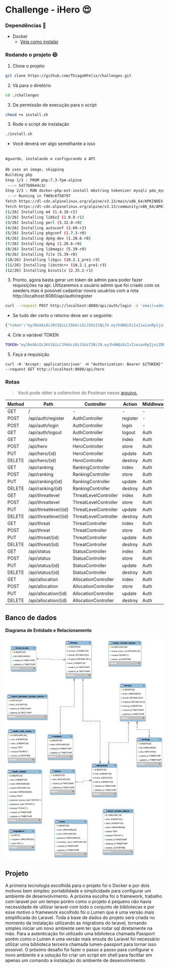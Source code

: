 # Challenge - iHero :heart_eyes:

### Dependências :notebook:
- Docker 
    * [Veja como instalar](https://docs.docker.com/compose/install/)

### Rodando o projeto :smile:

1. Clone o projeto 

```bash
git clone https://github.com/ThiagoHFelix/challenges.git
```
2. Vá para o diretório 

```bash
cd ./challenges
```

3. De permissão de execução para o script

```bash
chmod +x install.sh
```

3. Rode o script de instalação

```bash
./install.sh
```
+ Você deverá ver algo semelhante a isso

```bash

Aguarde, instalando e configurando a API

db uses an image, skipping
Building php
Step 1/3 : FROM php:7.3-fpm-alpine
 ---> 5d77b0644c3c
Step 2/3 : RUN docker-php-ext-install mbstring tokenizer mysqli pdo_mysql
 ---> Running in f909c6f58797
fetch https://dl-cdn.alpinelinux.org/alpine/v3.13/main/x86_64/APKINDEX.tar.gz
fetch https://dl-cdn.alpinelinux.org/alpine/v3.13/community/x86_64/APKINDEX.tar.gz
(1/26) Installing m4 (1.4.18-r2)
(2/26) Installing libbz2 (1.0.8-r1)
(3/26) Installing perl (5.32.0-r0)
(4/26) Installing autoconf (2.69-r3)
(5/26) Installing pkgconf (1.7.3-r0)
(6/26) Installing dpkg-dev (1.20.6-r0)
(7/26) Installing dpkg (1.20.6-r0)
(8/26) Installing libmagic (5.39-r0)
(9/26) Installing file (5.39-r0)
(10/26) Installing libgcc (10.2.1_pre1-r3)
(11/26) Installing libstdc++ (10.2.1_pre1-r3)
(12/26) Installing binutils (2.35.2-r1)
```

3. Pronto, agora basta gerar um token de admin para poder fazer requisições na api. Utilizaremos o usuário admin que foi criado com os seeders mas é possivel cadastrar novos usuários com a rota http://localhost:8080/api/auth/register

```bash
curl --request POST http://localhost:8080/api/auth/login -d 'email=admin@admin.com.br&password=root'
```

+ Se tudo der certo o retorno deve ser o seguinte:
```bash
{"token":"eyJ0eXAiOiJKV1QiLCJhbGciOiJSUzI1NiJ9.eyJhdWQiOiIxIiwianRpIjoiZDBhODYzOGQxM2ExNjQ1NTQwYjkzYzU3MTczNmZlMWE1ODZjZDJmMzc5YjNiNWRmOTk4NTYzNTM5ZDM2NThmMWVmZDVlYzM2ZDkwZjJmZDIiLCJpYXQiOjE2MjA1MjI1NDAsIm5iZiI6MTYyMDUyMjU0MCwiZXhwIjoxNjUyMDU4NTQwLCJzdWIiOiIxIiwic2NvcGVzIjpbXX0.aPzdTU-rLgL2_faIqnlRW73CRdcPJ3dqGEPyxQS2foHYt3tFGHmfTCjYi8blOJ1sWQOaPeM__6sXIKl5BLSgZuTo9nm8c0wphlIMwoj4lgJ_LvFVeyqGNQ2MYkpGxzpcSVISLC55J3v8Rs53xwUxj9SSfl8FpDnaZt1a9Qmr8FmkbiYpLrCR5eWHtN96NkV2fN6PIWcidTBIGGTF6cfw0toehr5Ywp3DH6hHo2hWPNkA5Nnl9OHJFYU__67vmABoDkxk4VQ3OcZHnUHriEXIY8fXlpmE6j42LjivJKAcYknL7z1DqPqFNhGNE2nYCyBx9BfOdRBcw0nAxnAypDRkeV5tEsnEH1wlnmRLgjPYAGRPLKBzyZkHDn0ILsJL3Qq1LoAUtM8OyPfjrsaRNkYwDGXRR0_z8yWMDZwSo6nOeRdLwN5IwVTlqFdnYsIJwEUnlza812IJksgG9d8WtVZe2N7bDzSA-Nz6VA_eCa7lKon02dgT1wkfh0Rn3I2WjhvmgMp6LVdBjrRRf8sp4jQPV8JKDLe-3UwUFsETysxbhpxxvHiRORx0CRLUB"
```

4. Crie a variável TOKEN   

```bash
TOKEN="eyJ0eXAiOiJKV1QiLCJhbGciOiJSUzI1NiJ9.eyJhdWQiOiIxIiwianRpIjoiZDBhODYzOGQxM2ExNjQ1NTQwYjkzYzU3MTczNmZlMWE1ODZjZDJmMzc5YjNiNWRmOTk4NTYzNTM5ZDM2NThmMWVmZDVlYzM2ZDkwZjJmZDIiLCJpYXQiOjE2MjA1MjI1NDAsIm5iZiI6MTYyMDUyMjU0MCwiZXhwIjoxNjUyMDU4NTQwLCJzdWIiOiIxIiwic2NvcGVzIjpbXX0.aPzdTU-rLgL2_faIqnlRW73CRdcPJ3dqGEPyxQS2foHYt3tFGHmfTCjYi8blOJ1sWQOaPeM__6sXIKl5BLSgZuTo9nm8c0wphlIMwoj4lgJ_LvFVeyqGNQ2MYkpGxzpcSVISLC55J3v8Rs53xwUxj9SSfl8FpDnaZt1a9Qmr8FmkbiYpLrCR5eWHtN96NkV2fN6PIWcidTBIGGTF6cfw0toehr5Ywp3DH6hHo2hWPNkA5Nnl9OHJFYU__67vmABoDkxk4VQ3OcZHnUHriEXIY8fXlpmE6j42LjivJKAcYknL7z1DqPqFNhGNE2nYCyBx9BfOdRBcw0nAxnAypDRkeV5tEsnEH1wlnmRLgjPYAGRPLKBzyZkHDn0ILsJL3Qq1LoAUtM8OyPfjrsaRNkYwDGXRR0_z8yWMDZwSo6nOeRdLwN5IwVTlqFdnYsIJwEUnlza812IJksgG9d8WtVZe2N7bDzSA-Nz6VA_eCa7lKon02dgT1wkfh0Rn3I2WjhvmgMp6LVdBjrRRf8sp4jQPV8JKDLe-3UwUFsETysxbhpxxvHiRORx0CRLUB" 
```
5. Faça a requisição
```shell
curl -H 'Accept: application/json' -H "Authorization: Bearer ${TOKEN}" --request GET http://localhost:8080/api/hero
```    
### Rotas

> Você pode obter a collenction do Postman nesse [arquivo.](./iHero.postman_collection.json) 

Method | Path | Controller | Action | Middleware  
---| --- | --- | --- | ----
GET | / | - | - | -
POST | /api/auth/register | AuthController | register | -
POST | /api/auth/login | AuthController | login | -
GET | /api/auth/logout | AuthController | logout | Auth
GET | /api/hero | HeroController | index | Auth
POST | /api/hero | HeroController | store | Auth
PUT | /api/hero/{id} | HeroController | update | Auth
DELETE | /api/hero/{id} | HeroController | destroy | Auth
GET | /api/ranking | RankingController | index | Auth
POST | /api/ranking | RankingController | store | Auth
PUT | /api/ranking/{id} | RankingController | update | Auth
DELETE | /api/ranking/{id} | RankingController | destroy | Auth
GET | /api/threatlevel | ThreatLevelController | index | Auth
POST | /api/threatlevel | ThreatLevelController | store | Auth
PUT | /api/threatlevel/{id} | ThreatLevelController | update | Auth
DELETE | /api/threatlevel/{id} | ThreatLevelController | destroy | Auth
GET | /api/threat | ThreatController | index | Auth
POST | /api/threat | ThreatController | store | Auth
PUT | /api/threat/{id} | ThreatController | update | Auth
DELETE | /api/threat/{id} | ThreatController | destroy | Auth
GET | /api/status | StatusController | index | Auth
POST | /api/status | StatusController | store | Auth
PUT | /api/status/{id} | StatusController | update | Auth
DELETE | /api/status/{id} | StatusController | destroy | Auth
GET | /api/allocation | AllocationController | index | Auth
POST | /api/allocation | AllocationController | store | Auth
PUT | /api/allocation/{id} | AllocationController | update | Auth
DELETE | /api/allocation/{id} | AllocationController | destroy | Auth



## Banco de dados

#### Diagrama de Entidade e Relacionamento

![DER](./database-doc/challenge-database.png)

## Projeto

A primeira tecnologia escolhida para o projeto foi o Docker e por dois motivos bem simples: portabilidade e simplicidade para configurar um ambiente de desenvolvimento. A próxima escolha foi o framework, trabalho com laravel por um tempo porém como o projeto é pequeno não havia necessidade de utilizar laravel com todo o conjunto de bibliotecas e por esse motivo o framework escolhido foi o Lumen que é uma versão mais simplificada do Laravel.
Toda a base de dados do projeto será criada no momento da instalação utilizando as migrations do laravel, tornando simples iniciar um novo ambiente sem ter que rodar sql diretamente na mão. Para a autenticação foi utilizado uma biblioteca chamada Passport porém como o Lumen é uma versão mais enxuta do Laravel foi necessário utilizar uma biblioteca terceira chamada lumen-passport para tornar isso possível.
O próximo desafio foi fazer o passo a passo para configurar o novo ambiente e a solução foi criar um script em shell para facilitar em apenas um comando a instalação do ambiente de desenvolvimento.


